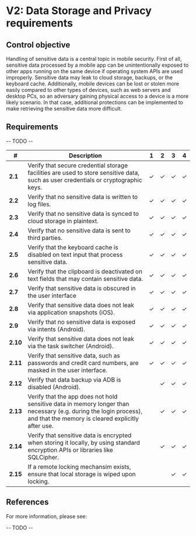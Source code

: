 # V2: Data Storage and Privacy requirements

## Control objective

Handling of sensitive data is a central topic in mobile security. First of all, sensitive data processed by a mobile app can be unintentionally exposed to other apps running on the same device if operating system APIs are used improperly. Sensitive data may leak to cloud storage, backups, or the keyboard cache. Additionally, mobile devices can be lost or stolen more easily compared to other types of devices, such as web servers and desktop PCs, so an adversary gaining physical access to a device is a more likely scenario. In that case, additional protections can be implemented to make retrieving the sensitive data more difficult.

## Requirements

-- TODO --

| # | Description | 1 | 2 | 3 | 4 |
| --- | --- | --- | --- | --- | --- |
| **2.1** | Verify that secure credential storage facilities are used to store sensitive data, such as user credentials or cryptographic keys. | ✓ | ✓ | ✓ | ✓ |
| **2.2** | Verify that no sensitive data is written to log files. | ✓ | ✓ | ✓ | ✓ |
| **2.3** | Verify that no sensitive data is synced to cloud storage in plaintext. | ✓ | ✓ | ✓ | ✓ |
| **2.4** | Verify that no sensitive data is sent to third parties. | ✓ | ✓ | ✓ | ✓ |
| **2.5** | Verify that the keyboard cache is disabled on text input that process sensitive data. | ✓ | ✓ | ✓ | ✓ |
| **2.6** | Verify that the clipboard is deactivated on text fields that may contain sensitive data. | ✓ | ✓ | ✓ | ✓ |
| **2.7** | Verify that sensitive data is obscured in the user interface | ✓ | ✓ | ✓ | ✓ |
| **2.8** | Verify that sensitive data does not leak via application snapshots (iOS). | ✓ | ✓ | ✓ | ✓ |
| **2.9** | Verify that no sensitive data is exposed via intents (Android). | ✓ | ✓ | ✓ | ✓ |
| **2.10** | Verify that sensitive data does not leak via the task switcher (Android). | ✓ | ✓ | ✓ | ✓ |
| **2.11** | Verify that sensitive data, such as passwords and credit card numbers, are masked in the user interface. | ✓ | ✓ | ✓ | ✓ |
| **2.12** | Verify that data backup via ADB is disabled (Android). |   | ✓ | ✓ | ✓ |
| **2.13** | Verify that the app does not hold sensitive data in memory longer than necessary (e.g. during the login process), and that the memory is cleared explicitly after use. |  | ✓ | ✓ | ✓ |
| **2.14** | Verify that sensitive data is encrypted when storing it locally, by using standard encryption APIs or libraries like SQLCipher. |  | ✓ | ✓ | ✓ |
| **2.15** | If a remote locking mechansim exists, ensure that local storage is wiped upon locking. |  |  | ✓ | ✓ |

## References

For more information, please see:

-- TODO --

